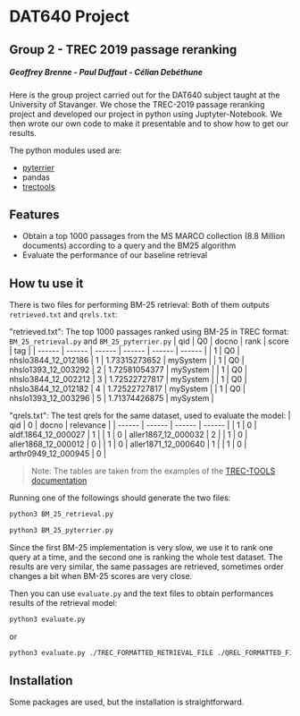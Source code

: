 # DAT640 Project
## Group 2 - TREC 2019 passage reranking
##### Geoffrey Brenne - Paul Duffaut - Célian Debéthune

Here is the group project carried out for the DAT640 subject taught at the University of Stavanger.
We chose the TREC-2019 passage reranking project and developed our project in python using Juptyter-Notebook.
We then wrote our own code to make it presentable and to show how to get our results.

The python modules used are:
- [pyterrier](https://github.com/terrier-org/pyterrier)
- pandas
- [trectools][trec_tools_link]

## Features

- Obtain a top 1000 passages from the MS MARCO collection (8.8 Million documents) according to a query and the BM25 algorithm
- Evaluate the performance of our baseline retrieval

## How tu use it

There is two files for performing BM-25 retrieval:
Both of them outputs `retrieved.txt` and `qrels.txt`: 

"retrieved.txt": The top 1000 passages ranked using BM-25 in TREC format: `BM_25_retrieval.py` and `BM_25_pyterrier.py`
| qid | Q0 | docno | rank | score | tag |
| ------ | ------ | ------ | ------ | ------ | ------ |
| 1 | Q0 | nhslo3844_12_012186 | 1 | 1.73315273652 | mySystem |
| 1 | Q0 | nhslo1393_12_003292 | 2 | 1.72581054377  | mySystem |
| 1 | Q0 | nhslo3844_12_002212 | 3 | 1.72522727817 | mySystem |
| 1 | Q0 | nhslo3844_12_012182 | 4 | 1.72522727817 | mySystem |
| 1 | Q0 | nhslo1393_12_003296 | 5 | 1.71374426875 | mySystem |

"qrels.txt": The test qrels for the same dataset, used to evaluate the model:
| qid | 0 | docno | relevance |
| ------ | ------ | ------ | ------ |
| 1 | 0 | aldf.1864_12_000027 | 1 |
| 1 | 0 | aller1867_12_000032 | 2 |
| 1 | 0 | aller1868_12_000012 | 0 |
| 1 | 0 | aller1871_12_000640 | 1 |
| 1 | 0 | arthr0949_12_000945 | 0 |

> Note: The tables are taken from the examples of the [TREC-TOOLS documentation][trec_tools_link]

Running one of the followings should generate the two files:
```sh
python3 BM_25_retrieval.py
```
```sh
python3 BM_25_pyterrier.py
```
Since the first BM-25 implementation is very slow, we use it to rank one query at a time, and the second one is ranking the whole test dataset.
The results are very similar, the same passages are retrieved, sometimes order changes a bit when BM-25 scores are very close.

Then you can use `evaluate.py` and the text files to obtain performances results of the retrieval model:
```sh
python3 evaluate.py
```
or
```sh
python3 evaluate.py ./TREC_FORMATTED_RETRIEVAL_FILE ./QREL_FORMATTED_FILE
```

## Installation
Some packages are used, but the installation is straightforward.

[//]: # (Everythin after this will be hide)
   [trec_tools_link]: <https://github.com/joaopalotti/trectools>
